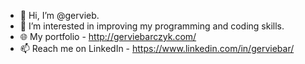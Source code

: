 - 👋 Hi, I’m @gervieb.
- 👀 I’m interested in improving my programming and coding skills.
- 🌐 My portfolio - http://gerviebarczyk.com/
- 📫 Reach me on LinkedIn - https://www.linkedin.com/in/gerviebar/

<!---
gervieb/gervieb is a ✨ special ✨ repository because its `README.md` (this file) appears on your GitHub profile.
You can click the Preview link to take a look at your changes.
--->
